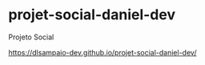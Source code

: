 # projet-social-daniel-dev
 Projeto Social

 https://dlsampaio-dev.github.io/projet-social-daniel-dev/
